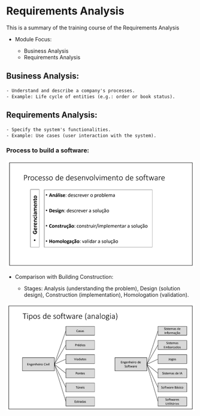 # Requirements Analysis

This is a summary of the training course of the Requirements Analysis

 - Module Focus:

    - Business Analysis
    - Requirements Analysis


## Business Analysis:

    - Understand and describe a company's processes.
    - Example: Life cycle of entities (e.g.: order or book status).

## Requirements Analysis:

    - Specify the system's functionalities.
    - Example: Use cases (user interaction with the system).

### Process to build a software:
<div align="center">
  <img src="resources/image01.jpg">
</div>


- Comparison with Building Construction:

   - Stages: Analysis (understanding the problem), Design (solution design), Construction (implementation), Homologation (validation).
<div align="center">
  <img src="resources/image02.jpg">
</div>

